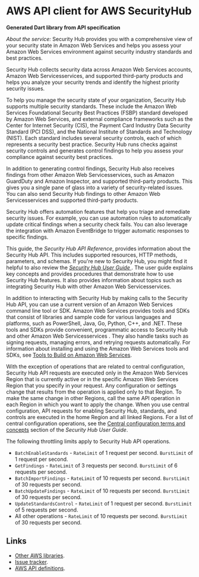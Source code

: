 # AWS API client for AWS SecurityHub

**Generated Dart library from API specification**

*About the service:*
Security Hub provides you with a comprehensive view of your security state
in Amazon Web Services and helps you assess your Amazon Web Services
environment against security industry standards and best practices.

Security Hub collects security data across Amazon Web Services accounts,
Amazon Web Servicesservices, and supported third-party products and helps
you analyze your security trends and identify the highest priority security
issues.

To help you manage the security state of your organization, Security Hub
supports multiple security standards. These include the Amazon Web Services
Foundational Security Best Practices (FSBP) standard developed by Amazon Web
Services, and external compliance frameworks such as the Center for Internet
Security (CIS), the Payment Card Industry Data Security Standard (PCI DSS),
and the National Institute of Standards and Technology (NIST). Each standard
includes several security controls, each of which represents a security best
practice. Security Hub runs checks against security controls and generates
control findings to help you assess your compliance against security best
practices.

In addition to generating control findings, Security Hub also receives
findings from other Amazon Web Servicesservices, such as Amazon GuardDuty
and Amazon Inspector, and supported third-party products. This gives you a
single pane of glass into a variety of security-related issues. You can also
send Security Hub findings to other Amazon Web Servicesservices and
supported third-party products.

Security Hub offers automation features that help you triage and remediate
security issues. For example, you can use automation rules to automatically
update critical findings when a security check fails. You can also leverage
the integration with Amazon EventBridge to trigger automatic responses to
specific findings.

This guide, the <i>Security Hub API Reference</i>, provides information
about the Security Hub API. This includes supported resources, HTTP methods,
parameters, and schemas. If you're new to Security Hub, you might find it
helpful to also review the <a
href="https://docs.aws.amazon.com/securityhub/latest/userguide/what-is-securityhub.html">
<i>Security Hub User Guide</i> </a>. The user guide explains key concepts
and provides procedures that demonstrate how to use Security Hub features.
It also provides information about topics such as integrating Security Hub
with other Amazon Web Servicesservices.

In addition to interacting with Security Hub by making calls to the Security
Hub API, you can use a current version of an Amazon Web Services command
line tool or SDK. Amazon Web Services provides tools and SDKs that consist
of libraries and sample code for various languages and platforms, such as
PowerShell, Java, Go, Python, C++, and .NET. These tools and SDKs provide
convenient, programmatic access to Security Hub and other Amazon Web
Servicesservices . They also handle tasks such as signing requests, managing
errors, and retrying requests automatically. For information about
installing and using the Amazon Web Services tools and SDKs, see <a
href="https://aws.amazon.com/developer/tools/">Tools to Build on Amazon Web
Services</a>.

With the exception of operations that are related to central configuration,
Security Hub API requests are executed only in the Amazon Web Services
Region that is currently active or in the specific Amazon Web Services
Region that you specify in your request. Any configuration or settings
change that results from the operation is applied only to that Region. To
make the same change in other Regions, call the same API operation in each
Region in which you want to apply the change. When you use central
configuration, API requests for enabling Security Hub, standards, and
controls are executed in the home Region and all linked Regions. For a list
of central configuration operations, see the <a
href="https://docs.aws.amazon.com/securityhub/latest/userguide/central-configuration-intro.html#central-configuration-concepts">Central
configuration terms and concepts</a> section of the <i>Security Hub User
Guide</i>.

The following throttling limits apply to Security Hub API operations.

<ul>
<li>
<code>BatchEnableStandards</code> - <code>RateLimit</code> of 1 request per
second. <code>BurstLimit</code> of 1 request per second.
</li>
<li>
<code>GetFindings</code> - <code>RateLimit</code> of 3 requests per second.
<code>BurstLimit</code> of 6 requests per second.
</li>
<li>
<code>BatchImportFindings</code> - <code>RateLimit</code> of 10 requests per
second. <code>BurstLimit</code> of 30 requests per second.
</li>
<li>
<code>BatchUpdateFindings</code> - <code>RateLimit</code> of 10 requests per
second. <code>BurstLimit</code> of 30 requests per second.
</li>
<li>
<code>UpdateStandardsControl</code> - <code>RateLimit</code> of 1 request
per second. <code>BurstLimit</code> of 5 requests per second.
</li>
<li>
All other operations - <code>RateLimit</code> of 10 requests per second.
<code>BurstLimit</code> of 30 requests per second.
</li>
</ul>

## Links

- [Other AWS libraries](https://github.com/agilord/aws_client/tree/master/generated).
- [Issue tracker](https://github.com/agilord/aws_client/issues).
- [AWS API definitions](https://github.com/aws/aws-sdk-js/tree/master/apis).
